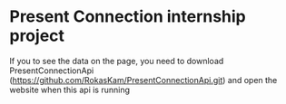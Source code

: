# Present Connection internship project

If you to see the data on the page, you need to download PresentConnectionApi (https://github.com/RokasKam/PresentConnectionApi.git) and open the website when this api is running
